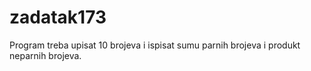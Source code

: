 # zadatak173
Program treba upisat 10 brojeva i ispisat sumu parnih brojeva i produkt neparnih brojeva.
